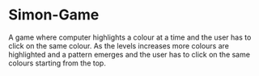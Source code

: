 # Simon-Game
A game where computer highlights a colour at a time and the user has to click on the same colour. As the levels increases more colours are highlighted and a pattern emerges and the user has to click on the same colours starting from the top. 
